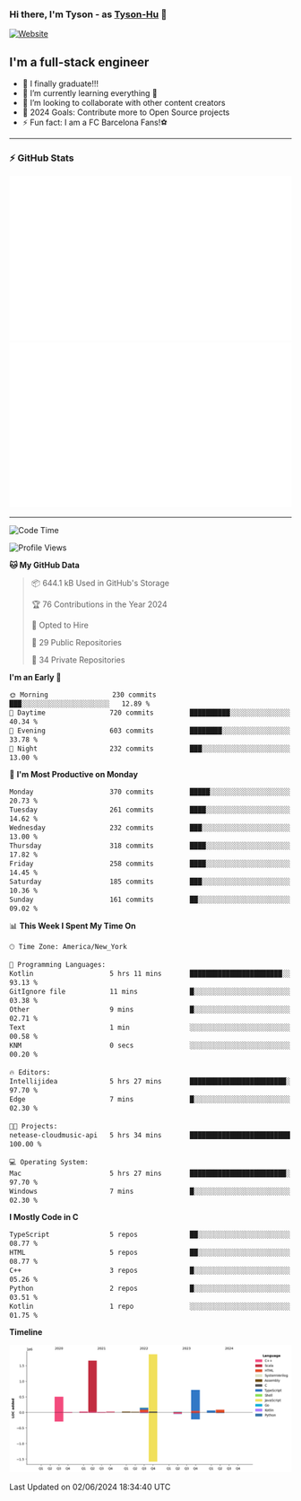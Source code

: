 ### Hi there, I'm Tyson - as [Tyson-Hu][website] 👋

[![Website](https://img.shields.io/website?label=Tianzhe.me&style=for-the-badge&url=https%3A%2F%2Ftianzhe.me)](https://tianzhe.me)


## I'm a full-stack engineer

- 🔭 I finally graduate!!!
- 🌱 I’m currently learning everything 🤣
- 👯 I’m looking to collaborate with other content creators
- 🥅 2024 Goals: Contribute more to Open Source projects
- ⚡ Fun fact: I am a FC Barcelona Fans!⚽️

---

### ⚡️ GitHub Stats
![](https://raw.githubusercontent.com/Tyson-Hu/github-stats-card/master/generated/overview.svg)
![](https://raw.githubusercontent.com/Tyson-Hu/github-stats-card/master/generated/languages.svg)

---

<!--START_SECTION:waka-->
![Code Time](http://img.shields.io/badge/Code%20Time-152%20hrs%2040%20mins-blue)

![Profile Views](http://img.shields.io/badge/Profile%20Views-0-blue)

**🐱 My GitHub Data** 

> 📦 644.1 kB Used in GitHub's Storage 
 > 
> 🏆 76 Contributions in the Year 2024
 > 
> 💼 Opted to Hire
 > 
> 📜 29 Public Repositories 
 > 
> 🔑 34 Private Repositories 
 > 
**I'm an Early 🐤** 

```text
🌞 Morning                230 commits         ███░░░░░░░░░░░░░░░░░░░░░░   12.89 % 
🌆 Daytime                720 commits         ██████████░░░░░░░░░░░░░░░   40.34 % 
🌃 Evening                603 commits         ████████░░░░░░░░░░░░░░░░░   33.78 % 
🌙 Night                  232 commits         ███░░░░░░░░░░░░░░░░░░░░░░   13.00 % 
```
📅 **I'm Most Productive on Monday** 

```text
Monday                   370 commits         █████░░░░░░░░░░░░░░░░░░░░   20.73 % 
Tuesday                  261 commits         ████░░░░░░░░░░░░░░░░░░░░░   14.62 % 
Wednesday                232 commits         ███░░░░░░░░░░░░░░░░░░░░░░   13.00 % 
Thursday                 318 commits         ████░░░░░░░░░░░░░░░░░░░░░   17.82 % 
Friday                   258 commits         ████░░░░░░░░░░░░░░░░░░░░░   14.45 % 
Saturday                 185 commits         ███░░░░░░░░░░░░░░░░░░░░░░   10.36 % 
Sunday                   161 commits         ██░░░░░░░░░░░░░░░░░░░░░░░   09.02 % 
```


📊 **This Week I Spent My Time On** 

```text
🕑︎ Time Zone: America/New_York

💬 Programming Languages: 
Kotlin                   5 hrs 11 mins       ███████████████████████░░   93.13 % 
GitIgnore file           11 mins             █░░░░░░░░░░░░░░░░░░░░░░░░   03.38 % 
Other                    9 mins              █░░░░░░░░░░░░░░░░░░░░░░░░   02.71 % 
Text                     1 min               ░░░░░░░░░░░░░░░░░░░░░░░░░   00.58 % 
KNM                      0 secs              ░░░░░░░░░░░░░░░░░░░░░░░░░   00.20 % 

🔥 Editors: 
Intellijidea             5 hrs 27 mins       ████████████████████████░   97.70 % 
Edge                     7 mins              █░░░░░░░░░░░░░░░░░░░░░░░░   02.30 % 

🐱‍💻 Projects: 
netease-cloudmusic-api   5 hrs 34 mins       █████████████████████████   100.00 % 

💻 Operating System: 
Mac                      5 hrs 27 mins       ████████████████████████░   97.70 % 
Windows                  7 mins              █░░░░░░░░░░░░░░░░░░░░░░░░   02.30 % 
```

**I Mostly Code in C** 

```text
TypeScript               5 repos             ██░░░░░░░░░░░░░░░░░░░░░░░   08.77 % 
HTML                     5 repos             ██░░░░░░░░░░░░░░░░░░░░░░░   08.77 % 
C++                      3 repos             █░░░░░░░░░░░░░░░░░░░░░░░░   05.26 % 
Python                   2 repos             █░░░░░░░░░░░░░░░░░░░░░░░░   03.51 % 
Kotlin                   1 repo              ░░░░░░░░░░░░░░░░░░░░░░░░░   01.75 % 
```



**Timeline**

![Lines of Code chart](https://raw.githubusercontent.com/Tyson-Hu/Tyson-Hu/main/assets/bar_graph.png)


 Last Updated on 02/06/2024 18:34:40 UTC
<!--END_SECTION:waka-->


[website]: https://github.com/Tyson-Hu
